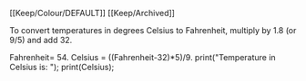 [[Keep/Colour/DEFAULT]] [[Keep/Archived]] 

To convert temperatures in degrees Celsius to Fahrenheit, multiply by 1.8 (or 9/5) and add 32.





Fahrenheit= 54.
Celsius = ((Fahrenheit-32)*5)/9.
print("Temperature in Celsius is: ");
print(Celsius);
